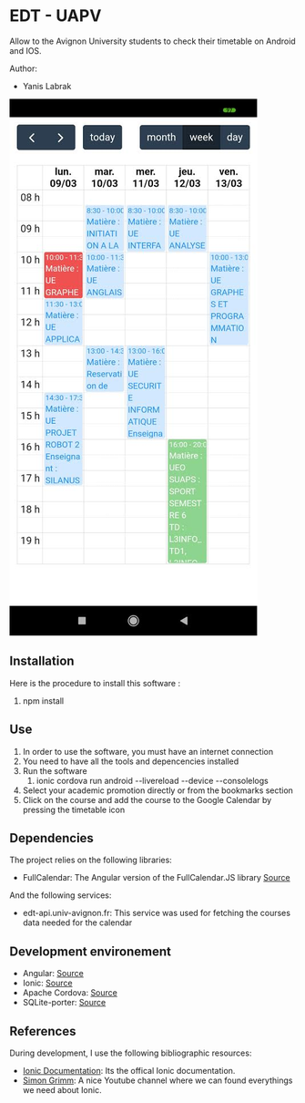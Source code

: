 # EDT - UAPV

Allow to the Avignon University students to check their timetable on Android and IOS.

Author:
* Yanis Labrak

![Preview](screenshots/Week.jpg)

## Installation
Here is the procedure to install this software :
1. npm install

## Use
1. In order to use the software, you must have an internet connection
2. You need to have all the tools and depencencies installed
3. Run the software
   1. ionic cordova run android --livereload --device --consolelogs
4. Select your academic promotion directly or from the bookmarks section
5. Click on the course and add the course to the Google Calendar by pressing the timetable icon

## Dependencies

The project relies on the following libraries:
* FullCalendar: The Angular version of the FullCalendar.JS library [Source](https://fullcalendar.io/docs/angular)

And the following services:
* edt-api.univ-avignon.fr: This service was used for fetching the courses data needed for the calendar

## Development environement
* Angular: [Source](https://angular.io/)
* Ionic: [Source](https://ionicframework.com/)
* Apache Cordova: [Source](https://cordova.apache.org/)
* SQLite-porter: [Source](https://ionicframework.com/docs/native/sqlite-porter)

## References
During development, I use the following bibliographic resources:
* [Ionic Documentation](https://ionicframework.com/docs): Its the offical Ionic documentation.
* [Simon Grimm](https://www.youtube.com/user/saimon1924/videos): A nice Youtube channel where we can found everythings we need about Ionic.